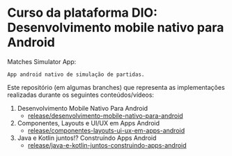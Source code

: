 # Curso da plataforma DIO: Desenvolvimento mobile nativo para Android

Matches Simulator App:

    App android nativo de simulação de partidas.

Este repositório (em algumas branches) que representa as implementações realizadas durante os seguintes conteúdos/vídeos:

1. Desenvolvimento Mobile Nativo Para Android
   - [release/desenvolvimento-mobile-nativo-para-android](https://github.com/Cruz-Andre/matches-simulator-app/tree/release/desenvolvimento-mobile-nativo-para-android)
2. Componentes, Layouts e UI/UX em Apps Android
   - [release/componentes-layouts-ui-ux-em-apps-android](https://github.com/Cruz-Andre/matches-simulator-app/tree/release/componentes-layouts-ui-ux-em-apps-android)
3. Java e Kotlin juntos!? Construíndo Apps Android
   - [release/java-e-kotlin-juntos-construindo-apps-android](https://github.com/Cruz-Andre/matches-simulator-app/tree/release/java-e-kotlin-juntos-construindo-apps-android)